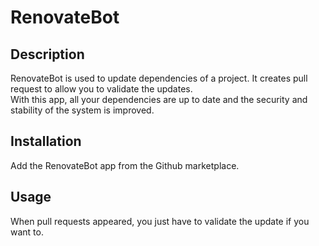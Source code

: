 # RenovateBot

## Description

RenovateBot is used to update dependencies of a project. It creates pull request to allow you to validate the updates.  
With this app, all your dependencies are up to date and the security and stability of the system is improved.

## Installation

Add the RenovateBot app from the Github marketplace.

## Usage

When pull requests appeared, you just have to validate the update if you want to.